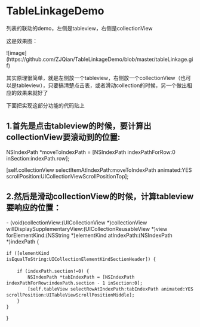 # TableLinkageDemo
列表的联动的demo，左侧是tableview，右侧是collectionView
<p>这是效果图：</p>
![image](https://github.com/ZJQian/TableLinkageDemo/blob/master/tableLinkage.gif)

<p>其实原理很简单，就是左侧放一个tableview，右侧放一个collectionView（也可以是tableview），只要搞清楚点击表，或者滑动collection的时候，另一个做出相应的效果来就好了</p>

<p>下面把实现这部分功能的代码贴上</p>

<h2>1.首先是点击tableview的时候，要计算出collectionView要滚动到的位置:</h2>

<p>NSIndexPath *moveToIndexPath = [NSIndexPath indexPathForRow:0 inSection:indexPath.row];</p>
<p>[self.collectionView selectItemAtIndexPath:moveToIndexPath animated:YES scrollPosition:UICollectionViewScrollPositionTop];</p>
<h2>2.然后是滑动collectionView的时候，计算tableview要响应的位置：</h2>
<p>- (void)collectionView:(UICollectionView *)collectionView willDisplaySupplementaryView:(UICollectionReusableView *)view forElementKind:(NSString *)elementKind atIndexPath:(NSIndexPath *)indexPath {

    if ([elementKind isEqualToString:UICollectionElementKindSectionHeader]) {

        if (indexPath.section!=0) {
            NSIndexPath *tabIndexPath = [NSIndexPath indexPathForRow:indexPath.section - 1 inSection:0];
            [self.tableView selectRowAtIndexPath:tabIndexPath animated:YES scrollPosition:UITableViewScrollPositionMiddle];
        }
    }
}
</p>
